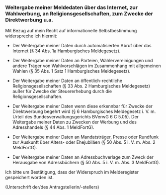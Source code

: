 ### Weitergabe meiner Meldedaten über das Internet, zur Wahlwerbung, an Religionsgesellschaften, zum Zwecke der Direktwerbung u.a.

Mit Bezug auf mein Recht auf informationelle Selbstbestimmung widerspreche ich hiermit:

+ Der Weitergabe meiner Daten durch automatisierten Abruf über das Internet (§ 34 Abs. 1a Hamburgisches Meldegesetz).

+ Der Weitergabe meiner Daten an Parteien, Wählervereinigungen und andere Träger von Wahlvorschlägen im Zusammenhang mit allgemeinen Wahlen (§ 35 Abs. 1 Satz 1 Hamburgisches Meldegesetz).

+ Der Weitergabe meiner Daten an öffentlich-rechtliche Religionsgesellschaften (§ 33 Abs. 2 Hamburgisches Meldegesetz) außer für Zwecke der Steuererhebung durch die Religionsgesellschaften.

+ Der Weitergabe meiner Daten wenn diese erkennbar für Zwecke der Direktwerbung begehrt wird (§ 6 Hamburgisches Meldegesetz i. V. m. Urteil des Bundesverwaltungsgerichts BVerwG 6 C 5.05). Der Weitergabe meiner Daten zu Zwecken der Werbung und des Adresshandels (§ 44 Abs. 1 MeldFortG).

+ Der Weitergabe meiner Daten an Mandatsträger, Presse oder Rundfunk zur Auskunft über Alters- oder Ehejubiläen (§ 50 Abs. 5 i. V. m. Abs. 2 MeldFortG).

+ Der Weitergabe meiner Daten an Adressbuchverlage zum Zweck der Herausgabe von Adressbüchern (§ 50 Abs. 5 i. V. m. Abs. 3 MeldFortG).

Ich bitte um Bestätigung, dass der Widerspruch im Melderegister gespeichert worden ist.

(Unterschrift der/des Antragstellerin/-stellers)
